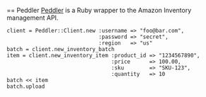 == Peddler
[Peddler](http://snl.github.com/peddler/doc) is a Ruby wrapper to the Amazon Inventory management API.

    client = Peddler::Client.new :username => "foo@bar.com",
                                 :password => "secret",
                                 :region   => "us"
    batch = client.new_inventory_batch
    item = client.new_inventory_item :product_id => "1234567890",
                                     :price      => 100.00,
                                     :sku        => "SKU-123",
                                     :quantity   => 10
    batch << item
    batch.upload
